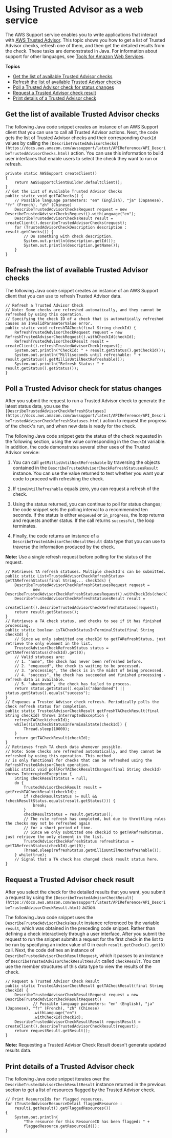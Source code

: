 # Using Trusted Advisor as a web service<a name="trustedadvisor"></a>

The AWS Support service enables you to write applications that interact with [AWS Trusted Advisor](https://aws.amazon.com/premiumsupport/trustedadvisor/)\. This topic shows you how to get a list of Trusted Advisor checks, refresh one of them, and then get the detailed results from the check\. These tasks are demonstrated in Java\. For information about support for other languages, see [Tools for Amazon Web Services](http://aws.amazon.com/tools/)\.

**Topics**
+ [Get the list of available Trusted Advisor checks](#Get_TA_Checks)
+ [Refresh the list of available Trusted Advisor checks](#Request_TA_Data)
+ [Poll a Trusted Advisor check for status changes](#getcheckstatus)
+ [Request a Trusted Advisor check result](#requestcheck)
+ [Print details of a Trusted Advisor check](#printdetails)

## Get the list of available Trusted Advisor checks<a name="Get_TA_Checks"></a>

The following Java code snippet creates an instance of an AWS Support client that you can use to call all Trusted Advisor actions\. Next, the code gets the list of Trusted Advisor checks and their corresponding `CheckId` values by calling the `[DescribeTrustedAdvisorChecks](https://docs.aws.amazon.com/awssupport/latest/APIReference/API_DescribeTrustedAdvisorChecks.html)` action\. You can use this information to build user interfaces that enable users to select the check they want to run or refresh\.

```
private static AWSSupport createClient()
{
    return AWSSupportClientBuilder.defaultClient();
}
// Get the List of Available Trusted Advisor Checks
public static void getTAChecks() {
    // Possible language parameters: "en" (English), "ja" (Japanese), "fr" (French), "zh" (Chinese)
    DescribeTrustedAdvisorChecksRequest request = new DescribeTrustedAdvisorChecksRequest().withLanguage("en");
    DescribeTrustedAdvisorChecksResult result = createClient().describeTrustedAdvisorChecks(request);
    for (TrustedAdvisorCheckDescription description : result.getChecks()) {
        // Do something with check description.
        System.out.println(description.getId());
        System.out.println(description.getName());
    }
}
```

## Refresh the list of available Trusted Advisor checks<a name="Request_TA_Data"></a>

The following Java code snippet creates an instance of an AWS Support client that you can use to refresh Trusted Advisor data\.

```
// Refresh a Trusted Advisor Check
// Note: Some checks are refreshed automatically, and they cannot be refreshed by using this operation.
// Specifying the check ID of a check that is automatically refreshed causes an InvalidParameterValue error.
public static void refreshTACheck(final String checkId) {
    RefreshTrustedAdvisorCheckRequest request = new RefreshTrustedAdvisorCheckRequest().withCheckId(checkId);
    RefreshTrustedAdvisorCheckResult result = createClient().refreshTrustedAdvisorCheck(request);
    System.out.println("CheckId: " + result.getStatus().getCheckId());
    System.out.println("Milliseconds until refreshable: " + result.getStatus().getMillisUntilNextRefreshable());
    System.out.println("Refresh Status: " + result.getStatus().getStatus());
}
```

## Poll a Trusted Advisor check for status changes<a name="getcheckstatus"></a>

After you submit the request to run a Trusted Advisor check to generate the latest status data, you use the `[DescribeTrustedAdvisorCheckRefreshStatuses](https://docs.aws.amazon.com/awssupport/latest/APIReference/API_DescribeTrustedAdvisorCheckRefreshStatuses.html)` action to request the progress of the check's run, and when new data is ready for the check\. 

The following Java code snippet gets the status of the check requested in the following section, using the value corresponding in the `CheckId` variable\. In addition, the code demonstrates several other uses of the Trusted Advisor service:

1. You can call `getMillisUntilNextRefreshable` by traversing the objects contained in the `DescribeTrustedAdvisorCheckRefreshStatusesResult` instance\. You can use the value returned to test whether you want your code to proceed with refreshing the check\.

1. If `timeUntilRefreshable` equals zero, you can request a refresh of the check\.

1. Using the status returned, you can continue to poll for status changes; the code snippet sets the polling interval to a recommended ten seconds\. If the status is either `enqueued` or `in_progress`, the loop returns and requests another status\. If the call returns `successful`, the loop terminates\.

1. Finally, the code returns an instance of a `DescribeTrustedAdvisorCheckResultResult` data type that you can use to traverse the information produced by the check\.

**Note:** Use a single refresh request before polling for the status of the request\.

```
// Retrieves TA refresh statuses. Multiple checkId's can be submitted.
public static List<TrustedAdvisorCheckRefreshStatus> getTARefreshStatus(final String... checkIds) {
    DescribeTrustedAdvisorCheckRefreshStatusesRequest request =
            new DescribeTrustedAdvisorCheckRefreshStatusesRequest().withCheckIds(checkIds);
    DescribeTrustedAdvisorCheckRefreshStatusesResult result =
            createClient().describeTrustedAdvisorCheckRefreshStatuses(request);
    return result.getStatuses();
}
// Retrieves a TA check status, and checks to see if it has finished processing.
public static boolean isTACheckStatusInTerminalState(final String checkId) {
    // Since we only submitted one checkId to getTARefreshStatus, just retrieve the only element in the list.
    TrustedAdvisorCheckRefreshStatus status = getTARefreshStatus(checkId).get(0);
    // Valid statuses are:
    // 1. "none", the check has never been refreshed before.
    // 2. "enqueued", the check is waiting to be processed.
    // 3. "processing", the check is in the midst of being processed.
    // 4. "success", the check has succeeded and finished processing - refresh data is available.
    // 5. "abandoned", the check has failed to process.
    return status.getStatus().equals("abandoned") || status.getStatus().equals("success");
}
// Enqueues a Trusted Advisor check refresh. Periodically polls the check refresh status for completion.
public static TrustedAdvisorCheckResult getFreshTACheckResult(final String checkId) throws InterruptedException {
    refreshTACheck(checkId);
    while(!isTACheckStatusInTerminalState(checkId)) {
        Thread.sleep(10000);
    }
    return getTACheckResult(checkId);
}
// Retrieves fresh TA check data whenever possible.
// Note: Some checks are refreshed automatically, and they cannot be refreshed by using this operation. This method
// is only functional for checks that can be refreshed using the RefreshTrustedAdvisorCheck operation.
public static void pollForTACheckResultChanges(final String checkId) throws InterruptedException {
    String checkResultStatus = null;
    do {
        TrustedAdvisorCheckResult result = getFreshTACheckResult(checkId);
        if (checkResultStatus != null && !checkResultStatus.equals(result.getStatus())) {
            break;
        }
        checkResultStatus = result.getStatus();
        // The rule refresh has completed, but due to throttling rules the checks may not be refreshed again
        // for a short period of time.
        // Since we only submitted one checkId to getTARefreshStatus, just retrieve the only element in the list.
        TrustedAdvisorCheckRefreshStatus refreshStatus = getTARefreshStatus(checkId).get(0);
        Thread.sleep(refreshStatus.getMillisUntilNextRefreshable());
    } while(true);
    // Signal that a TA check has changed check result status here.
}
```

## Request a Trusted Advisor check result<a name="requestcheck"></a>

After you select the check for the detailed results that you want, you submit a request by using the `[DescribeTrustedAdvisorCheckResult](https://docs.aws.amazon.com/awssupport/latest/APIReference/API_DescribeTrustedAdvisorCheckResult.html)` action\.

The following Java code snippet uses the `DescribeTrustedAdvisorChecksResult` instance referenced by the variable `result`, which was obtained in the preceding code snippet\. Rather than defining a check interactively through a user interface, After you submit the request to run the snippet submits a request for the first check in the list to be run by specifying an index value of 0 in each `result.getChecks().get(0)` call\. Next, the code defines an instance of `DescribeTrustedAdvisorCheckResultRequest`, which it passes to an instance of `DescribeTrustedAdvisorCheckResultResult` called `checkResult`\. You can use the member structures of this data type to view the results of the check\.

```
// Request a Trusted Advisor Check Result
public static TrustedAdvisorCheckResult getTACheckResult(final String checkId) {
    DescribeTrustedAdvisorCheckResultRequest request = new DescribeTrustedAdvisorCheckResultRequest()
            // Possible language parameters: "en" (English), "ja" (Japanese), "fr" (French), "zh" (Chinese)
            .withLanguage("en")
            .withCheckId(checkId);
    DescribeTrustedAdvisorCheckResultResult requestResult = createClient().describeTrustedAdvisorCheckResult(request);
    return requestResult.getResult();
}
```

**Note:** Requesting a Trusted Advisor Check Result doesn't generate updated results data\.

## Print details of a Trusted Advisor check<a name="printdetails"></a>

The following Java code snippet iterates over the `DescribeTrustedAdvisorCheckResultResult` instance returned in the previous section to get a list of resources flagged by the Trusted Advisor check\.

```
// Print ResourceIds for flagged resources. 
for (TrustedAdvisorResourceDetail flaggedResource : 
    result1.getResult().getFlaggedResources())
{
    System.out.println(
        "The resource for this ResourceID has been flagged: " + 
        flaggedResource.getResourceId());
}
```